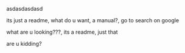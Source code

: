 asdasdasdasd

its just a readme, what do u want, a manual?, go to search on google


what are u looking???, its a readme, just that


are u kidding? 
